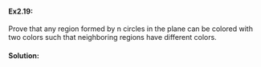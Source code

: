 #### Ex2.19:

Prove that any region formed by n circles in the plane can be colored with two colors such that neighboring regions have different colors.

#### Solution:

